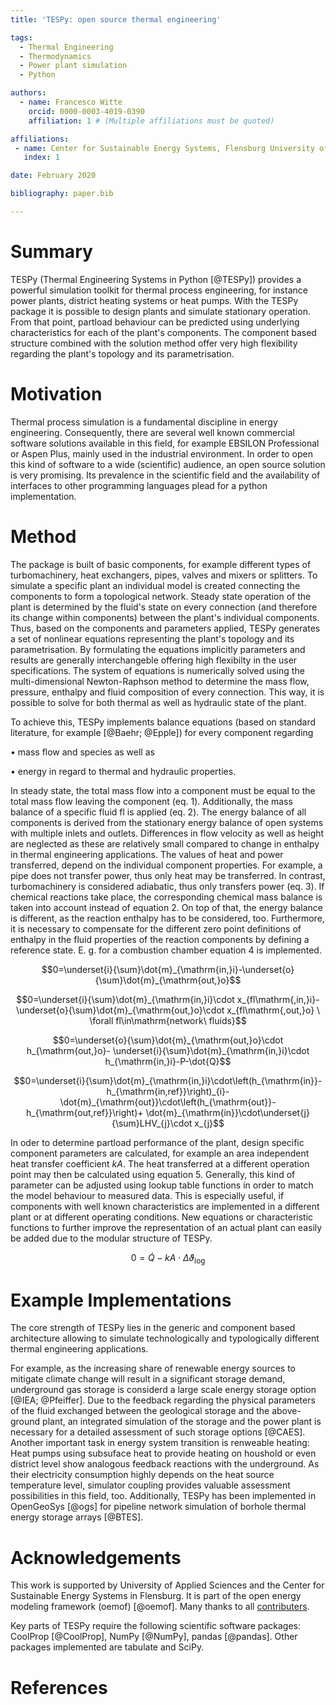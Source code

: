 ```yaml
---
title: 'TESPy: open source thermal engineering'

tags:
  - Thermal Engineering
  - Thermodynamics
  - Power plant simulation
  - Python

authors:
  - name: Francesco Witte
    orcid: 0000-0003-4019-0390
    affiliation: 1 # (Multiple affiliations must be quoted)

affiliations:
 - name: Center for Sustainable Energy Systems, Flensburg University of Applied Sciences, Germany
   index: 1

date: February 2020

bibliography: paper.bib

---
```


# Summary

TESPy (Thermal Engineering Systems in Python [@TESPy]) provides a powerful
simulation toolkit for thermal process engineering, for instance power plants,
district heating systems or heat pumps. With the TESPy package it is possible to
design plants and simulate stationary operation. From that point, partload
behaviour can be predicted using underlying characteristics for each of the
plant's components. The component based structure combined with the solution
method offer very high flexibility regarding the plant's topology and its
parametrisation.

# Motivation

Thermal process simulation is a fundamental discipline in energy engineering.
Consequently, there are several well known commercial software solutions
available in this field, for example EBSILON Professional or Aspen Plus, mainly
used in the industrial environment. In order to open this kind of software to a
wide (scientific) audience, an open source solution is very promising. Its
prevalence in the scientific field and the availability of interfaces to other
programming languages plead for a python implementation.

# Method

The package is built of basic components, for example different types of
turbomachinery, heat exchangers, pipes, valves and mixers or splitters. To
simulate a specific plant an individual model is created connecting the
components to form a topological network. Steady state operation of the plant is
determined by the fluid's state on every connection (and therefore its change
within components) between the plant's individual components. Thus, based on the
components and parameters applied, TESPy generates a set of nonlinear equations
representing the plant's topology and its parametrisation. By formulating the
equations implicitly parameters and results are generally interchangeble
offering high flexibilty in the user specifications. The system of equations is
numerically solved using the multi-dimensional Newton-Raphson method to
determine the mass flow, pressure, enthalpy and fluid composition of every
connection. This way, it is possible to solve for both thermal as well as
hydraulic state of the plant.

To achieve this, TESPy implements balance equations (based on standard
literature, for example [@Baehr; @Epple]) for every component regarding

• mass flow and species as well as

• energy in regard to thermal and hydraulic properties.

In steady state, the total mass flow into a component must be equal to the total
mass flow leaving the component (eq. 1). Additionally, the mass balance of a
specific fluid fl is applied (eq. 2). The energy balance of all components is
derived from the stationary energy balance of open systems with multiple inlets
and outlets. Differences in flow velocity as well as height are neglected as
these are relatively small compared to change in enthalpy in thermal engineering
applications. The values of heat and power transferred, depend on the individual
component properties. For example, a pipe does not transfer power, thus only
heat may be transferred. In contrast, turbomachinery is considered adiabatic,
thus only transfers power (eq. 3). If chemical reactions take place, the
corresponding chemical mass balance is taken into account instead of equation 2.
On top of that, the energy balance is different, as the reaction enthalpy has to
be considered, too. Furthermore, it is necessary to compensate for the different
zero point definitions of enthalpy in the fluid properties of the reaction
components by defining a reference state. E. g. for a combustion chamber
equation 4 is implemented.

$$0=\underset{i}{\sum}\dot{m}_{\mathrm{in,}i}-\underset{o}{\sum}\dot{m}_{\mathrm{out,}o}$$

$$0=\underset{i}{\sum}\dot{m}_{\mathrm{in,}i}\cdot x_{fl\mathrm{,in,}i}-
\underset{o}{\sum}\dot{m}_{\mathrm{out,}o}\cdot x_{fl\mathrm{,out,}o}
\ \forall fl\in\mathrm{network\ fluids}$$

$$0=\underset{o}{\sum}\dot{m}_{\mathrm{out,}o}\cdot h_{\mathrm{out,}o}-
\underset{i}{\sum}\dot{m}_{\mathrm{in,}i}\cdot h_{\mathrm{in,}i}-P-\dot{Q}$$

$$0=\underset{i}{\sum}\dot{m}_{\mathrm{in,}i}\cdot\left(h_{\mathrm{in}}-
h_{\mathrm{in,ref}}\right)_{i}-
\dot{m}_{\mathrm{out}}\cdot\left(h_{\mathrm{out}}-h_{\mathrm{out,ref}}\right)+
\dot{m}_{\mathrm{in}}\cdot\underset{j}{\sum}LHV_{j}\cdot x_{j}$$

In oder to determine partload performance of the plant, design specific
component parameters are calculated, for example an area independent heat
transfer coefficient $kA$. The heat transferred at a different operation point
may then be calculated using equation 5. Generally, this kind of parameter can
be adjusted using lookup table functions in order to match the model behaviour
to measured data. This is especially useful, if components with well known
characteristics are implemented in a different plant or at different operating
conditions. New equations or characteristic functions to further improve the
representation of an actual plant can easily be added due to the modular
structure of TESPy.

$$0=\dot{Q}-kA\cdot\Delta\vartheta_{\mathrm{log}}$$

# Example Implementations

The core strength of TESPy lies in the generic and component based architecture
allowing to simulate technologically and typologically different thermal
engineering applications.

For example, as the increasing share of renewable energy sources to mitigate
climate change will result in a significant storage demand, underground gas
storage is considerd a large scale energy storage option [@IEA; @Pfeiffer]. Due
to the feedback regarding the physical parameters of the fluid exchanged between
the geological storage and the above-ground plant, an integrated simulation of
the storage and the power plant is necessary for a detailed assessment of such
storage options [@CAES]. Another important task in energy system transition is
renweable heating: Heat pumps using subsuface heat to provide heating on
houshold or even district level show analogous feedback reactions with the
underground. As their electricity consumption highly depends on the heat source
temperature level, simulator coupling provides valuable assessment possibilities
in this field, too. Additionally, TESPy has been implemented in OpenGeoSys
[@ogs] for pipeline network simulation of borhole thermal energy storage arrays
[@BTES].

# Acknowledgements

This work is supported by University of Applied Sciences and the Center for
Sustainable Energy Systems in Flensburg. It is part of the open energy modeling
framework (oemof) [@oemof]. Many thanks to all
[contributers](https://github.com/oemof/tespy/graphs/contributors).

Key parts of TESPy require the following scientific software packages: CoolProp
[@CoolProp], NumPy [@NumPy], pandas [@pandas]. Other packages implemented are
tabulate and SciPy.

# References
